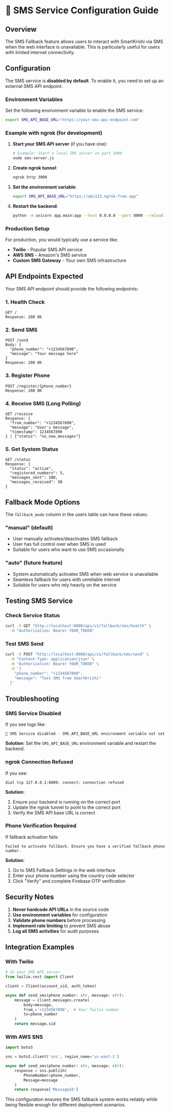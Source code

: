 # 📱 SMS Service Configuration Guide

## Overview

The SMS Fallback feature allows users to interact with SmartKrishi via SMS when the web interface is unavailable. This is particularly useful for users with limited internet connectivity.

## Configuration

The SMS service is **disabled by default**. To enable it, you need to set up an external SMS API endpoint.

### Environment Variables

Set the following environment variable to enable the SMS service:

```bash
export SMS_API_BASE_URL="https://your-sms-api-endpoint.com"
```

### Example with ngrok (for development)

1. **Start your SMS API server** (if you have one):
   ```bash
   # Example: Start a local SMS server on port 3000
   node sms-server.js
   ```

2. **Create ngrok tunnel**:
   ```bash
   ngrok http 3000
   ```

3. **Set the environment variable**:
   ```bash
   export SMS_API_BASE_URL="https://abc123.ngrok-free.app"
   ```

4. **Restart the backend**:
   ```bash
   python -m uvicorn app.main:app --host 0.0.0.0 --port 8000 --reload
   ```

### Production Setup

For production, you would typically use a service like:
- **Twilio** - Popular SMS API service
- **AWS SNS** - Amazon's SMS service
- **Custom SMS Gateway** - Your own SMS infrastructure

## API Endpoints Expected

Your SMS API endpoint should provide the following endpoints:

### 1. Health Check
```
GET /
Response: 200 OK
```

### 2. Send SMS
```
POST /send
Body: {
  "phone_number": "+1234567890",
  "message": "Your message here"
}
Response: 200 OK
```

### 3. Register Phone
```
POST /register/{phone_number}
Response: 200 OK
```

### 4. Receive SMS (Long Polling)
```
GET /receive
Response: {
  "from_number": "+1234567890",
  "message": "User's message",
  "timestamp": 1234567890
} | {"status": "no_new_messages"}
```

### 5. Get System Status
```
GET /status
Response: {
  "status": "active",
  "registered_numbers": 5,
  "messages_sent": 100,
  "messages_received": 50
}
```

## Fallback Mode Options

The `fallback_mode` column in the users table can have these values:

### "manual" (default)
- User manually activates/deactivates SMS fallback
- User has full control over when SMS is used
- Suitable for users who want to use SMS occasionally

### "auto" (future feature)
- System automatically activates SMS when web service is unavailable
- Seamless fallback for users with unreliable internet
- Suitable for users who rely heavily on the service

## Testing SMS Service

### Check Service Status
```bash
curl -X GET "http://localhost:8000/api/v1/fallback/sms/health" \
  -H "Authorization: Bearer YOUR_TOKEN"
```

### Test SMS Send
```bash
curl -X POST "http://localhost:8000/api/v1/fallback/sms/send" \
  -H "Content-Type: application/json" \
  -H "Authorization: Bearer YOUR_TOKEN" \
  -d '{
    "phone_number": "+1234567890",
    "message": "Test SMS from SmartKrishi"
  }'
```

## Troubleshooting

### SMS Service Disabled
If you see logs like:
```
📱 SMS Service disabled - SMS_API_BASE_URL environment variable not set
```

**Solution**: Set the `SMS_API_BASE_URL` environment variable and restart the backend.

### ngrok Connection Refused
If you see:
```
dial tcp 127.0.0.1:8000: connect: connection refused
```

**Solution**: 
1. Ensure your backend is running on the correct port
2. Update the ngrok tunnel to point to the correct port
3. Verify the SMS API base URL is correct

### Phone Verification Required
If fallback activation fails:
```
Failed to activate fallback. Ensure you have a verified fallback phone number.
```

**Solution**: 
1. Go to SMS Fallback Settings in the web interface
2. Enter your phone number using the country code selector
3. Click "Verify" and complete Firebase OTP verification

## Security Notes

1. **Never hardcode API URLs** in the source code
2. **Use environment variables** for configuration
3. **Validate phone numbers** before processing
4. **Implement rate limiting** to prevent SMS abuse
5. **Log all SMS activities** for audit purposes

## Integration Examples

### With Twilio
```python
# In your SMS API server
from twilio.rest import Client

client = Client(account_sid, auth_token)

async def send_sms(phone_number: str, message: str):
    message = client.messages.create(
        body=message,
        from_='+1234567890',  # Your Twilio number
        to=phone_number
    )
    return message.sid
```

### With AWS SNS
```python
import boto3

sns = boto3.client('sns', region_name='us-east-1')

async def send_sms(phone_number: str, message: str):
    response = sns.publish(
        PhoneNumber=phone_number,
        Message=message
    )
    return response['MessageId']
```

This configuration ensures the SMS fallback system works reliably while being flexible enough for different deployment scenarios.
